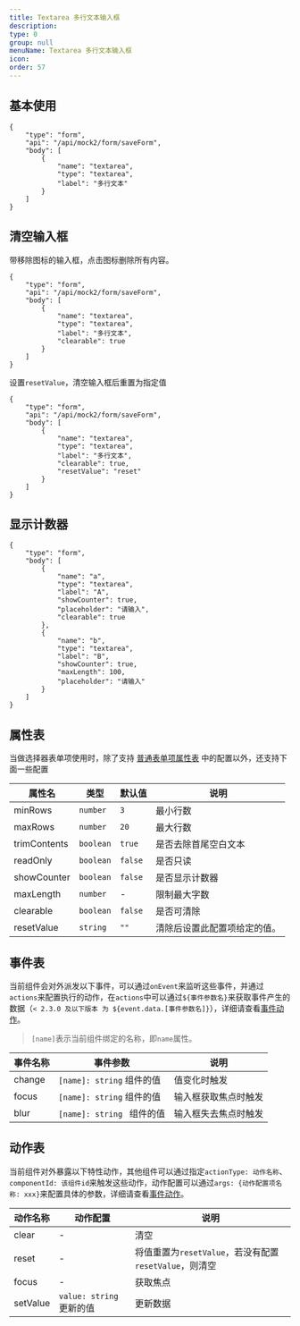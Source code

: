 ```yaml
---
title: Textarea 多行文本输入框
description:
type: 0
group: null
menuName: Textarea 多行文本输入框
icon:
order: 57
---
```


## 基本使用

```schema: scope="body"
{
    "type": "form",
    "api": "/api/mock2/form/saveForm",
    "body": [
        {
            "name": "textarea",
            "type": "textarea",
            "label": "多行文本"
        }
    ]
}
```

## 清空输入框

带移除图标的输入框，点击图标删除所有内容。

```schema: scope="body"
{
    "type": "form",
    "api": "/api/mock2/form/saveForm",
    "body": [
        {
            "name": "textarea",
            "type": "textarea",
            "label": "多行文本",
            "clearable": true
        }
    ]
}
```

设置`resetValue`，清空输入框后重置为指定值

```schema: scope="body"
{
    "type": "form",
    "api": "/api/mock2/form/saveForm",
    "body": [
        {
            "name": "textarea",
            "type": "textarea",
            "label": "多行文本",
            "clearable": true,
            "resetValue": "reset"
        }
    ]
}
```

## 显示计数器

```schema: scope="body"
{
    "type": "form",
    "body": [
        {
            "name": "a",
            "type": "textarea",
            "label": "A",
            "showCounter": true,
            "placeholder": "请输入",
            "clearable": true
        },
        {
            "name": "b",
            "type": "textarea",
            "label": "B",
            "showCounter": true,
            "maxLength": 100,
            "placeholder": "请输入"
        }
    ]
}
```

## 属性表

当做选择器表单项使用时，除了支持 [普通表单项属性表](./formitem#%E5%B1%9E%E6%80%A7%E8%A1%A8) 中的配置以外，还支持下面一些配置

| 属性名       | 类型      | 默认值  | 说明                         |
| ------------ | --------- | ------- | ---------------------------- |
| minRows      | `number`  | `3`     | 最小行数                     |
| maxRows      | `number`  | `20`    | 最大行数                     |
| trimContents | `boolean` | `true`  | 是否去除首尾空白文本         |
| readOnly     | `boolean` | `false` | 是否只读                     |
| showCounter  | `boolean` | `false` | 是否显示计数器               |
| maxLength    | `number`  | -       | 限制最大字数                 |
| clearable    | `boolean` | `false` | 是否可清除                   |
| resetValue   | `string`  | `""`    | 清除后设置此配置项给定的值。 |

## 事件表

当前组件会对外派发以下事件，可以通过`onEvent`来监听这些事件，并通过`actions`来配置执行的动作，在`actions`中可以通过`${事件参数名}`来获取事件产生的数据（`< 2.3.0 及以下版本 为 ${event.data.[事件参数名]}`），详细请查看[事件动作](../../docs/concepts/event-action)。

> `[name]`表示当前组件绑定的名称，即`name`属性。

| 事件名称 | 事件参数                   | 说明                 |
| -------- | -------------------------- | -------------------- |
| change   | `[name]: string` 组件的值  | 值变化时触发         |
| focus    | `[name]: string` 组件的值  | 输入框获取焦点时触发 |
| blur     | `[name]: string ` 组件的值 | 输入框失去焦点时触发 |

## 动作表

当前组件对外暴露以下特性动作，其他组件可以通过指定`actionType: 动作名称`、`componentId: 该组件id`来触发这些动作，动作配置可以通过`args: {动作配置项名称: xxx}`来配置具体的参数，详细请查看[事件动作](../../docs/concepts/event-action#触发其他组件的动作)。

| 动作名称 | 动作配置                 | 说明                                                   |
| -------- | ------------------------ | ------------------------------------------------------ |
| clear    | -                        | 清空                                                   |
| reset    | -                        | 将值重置为`resetValue`，若没有配置`resetValue`，则清空 |
| focus    | -                        | 获取焦点                                               |
| setValue | `value: string` 更新的值 | 更新数据                                               |

